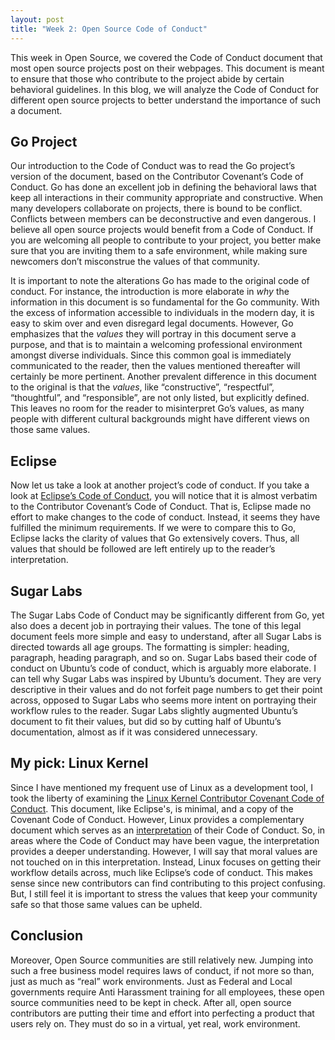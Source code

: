 ```yaml
---
layout: post
title: "Week 2: Open Source Code of Conduct"
---
```


This week in Open Source, we covered the Code of Conduct document that most open source projects post on their webpages. This document is meant to ensure that those who contribute to the project abide by certain behavioral guidelines. In this blog, we will analyze the Code of Conduct for different open source projects to better understand the importance of such a document.

## Go Project
Our introduction to the Code of Conduct was to read the Go project’s version of the document, based on the Contributor Covenant’s Code of Conduct. Go has done an excellent job in defining the behavioral laws that keep all interactions in their community appropriate and constructive. When many developers collaborate on projects, there is bound to be conflict. Conflicts between members can be deconstructive and even dangerous. I believe all open source projects would benefit from a Code of Conduct. If you are welcoming all people to contribute to your project, you better make sure that you are inviting them to a safe environment, while making sure newcomers don’t misconstrue the values of that community. 

It is important to note the alterations Go has made to the original code of conduct. For instance, the introduction is more elaborate in <em>why</em> the information in this document is so fundamental for the Go community. With the excess of information accessible to individuals in the modern day, it is easy to skim over and even disregard legal documents. However, Go emphasizes that the <em>values</em> they will portray in this document serve a purpose, and that is to maintain a welcoming professional environment amongst diverse individuals. Since this common goal is immediately communicated to the reader, then the values mentioned thereafter will certainly be more pertinent. Another prevalent difference in this document to the original is that the <em>values</em>, like “constructive”, “respectful”, “thoughtful”, and “responsible”, are not only listed, but explicitly defined. This leaves no room for the reader to misinterpret Go’s values, as many people with different cultural backgrounds might have different views on those same values.

## Eclipse

Now let us take a look at another project’s code of conduct. If you take a look at [Eclipse’s Code of Conduct](https://www.eclipse.org/org/documents/Community_Code_of_Conduct.php), you will notice that it is almost verbatim to the Contributor Covenant’s Code of Conduct. That is, Eclipse made no effort to make changes to the code of conduct. Instead, it seems they have fulfilled the minimum requirements. If we were to compare this to Go, Eclipse lacks the clarity of values that Go extensively covers. Thus, all values that should be followed are left entirely up to the reader’s interpretation.

## Sugar Labs

The Sugar Labs Code of Conduct may be significantly different from Go, yet also does a decent job in portraying their values. The tone of this legal document feels more simple and easy to understand, after all Sugar Labs is directed towards all age groups. The formatting is simpler: heading, paragraph, heading paragraph, and so on. 
Sugar Labs based their code of conduct on Ubuntu’s code of conduct, which is arguably more elaborate. I can tell why Sugar Labs was inspired by Ubuntu’s document. They are very descriptive in their values and do not forfeit page numbers to get their point across, opposed to Sugar Labs who seems more intent on portraying their workflow rules to the reader. Sugar Labs slightly augmented Ubuntu’s document to fit their values, but did so by cutting half of Ubuntu’s documentation, almost as if it was considered unnecessary.

## My pick: Linux Kernel

Since I have mentioned my frequent use of Linux as a development tool, I took the liberty of examining the [Linux Kernel Contributor Covenant Code of Conduct](https://www.kernel.org/doc/html/latest/process/code-of-conduct.html). This document, like Eclipse's, is minimal, and a copy of the Covenant Code of Conduct. However, Linux provides a complementary document which serves as an [interpretation](https://www.kernel.org/doc/html/latest/process/code-of-conduct-interpretation.html#code-of-conduct-interpretation) of their Code of Conduct. So, in areas where the Code of Conduct may have been vague, the interpretation provides a deeper understanding. However, I will say that moral values are not touched on in this interpretation. Instead, Linux focuses on getting their workflow details across, much like Eclipse’s code of conduct. This makes sense since new contributors can find contributing to this project confusing. But, I still feel it is important to stress the values that keep your community safe so that those same values can be upheld. 

## Conclusion
Moreover, Open Source communities are still relatively new. Jumping into such a free business model requires laws of conduct, if not more so than, just as much as “real” work environments. Just as Federal and Local governments require Anti Harassment training for all employees, these open source communities need to be kept in check. After all, open source contributors are putting their time and effort into perfecting a product that users rely on. They must do so in a virtual, yet real, work environment.



